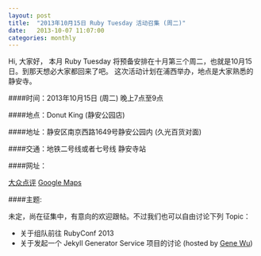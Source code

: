 ```yaml
---
layout: post
title:  "2013年10月15日 Ruby Tuesday 活动召集 (周二)"
date:   2013-10-07 11:07:00
categories: monthly
---
```


Hi, 大家好，
本月 Ruby Tuesday 将预备安排在十月第三个周二，也就是10月15日。到那天想必大家都回来了吧。
这次活动计划在浦西举办，地点是大家熟悉的静安寺。

####时间：2013年10月15日 (周二) 晚上7点至9点

####地点：Donut King (静安公园店)

####地址：静安区南京西路1649号静安公园内 (久光百货对面)

####交通：地铁二号线或者七号线 静安寺站

####网址：

[大众点评](http://www.dianping.com/shop/2787973) 
[Google Maps](http://goo.gl/maps/EO3bG)

####主题:

未定，尚在征集中，有意向的欢迎跟帖。不过我们也可以自由讨论下列 Topic：

* 关于组队前往 RubyConf 2013
* 关于发起一个 Jekyll Generator Service 项目的讨论 (hosted by [Gene Wu](http://twitter.com/gene_wu))

